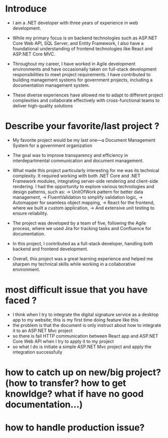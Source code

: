 # Introduce
* I am a .NET developer with three years of experience in web development. 
* While my primary focus is on backend technologies such as ASP.NET Core Web API, SQL Server, and Entity Framework, I also have a foundational understanding of frontend technologies like React and ASP.NET Core MVC.

* Throughout my career, I have worked in Agile development environments and have occasionally taken on full-stack development responsibilities to meet project requirements. I have contributed to building management systems for government projects, including a documentation management system.

* These diverse experiences have allowed me to adapt to different project complexities and collaborate effectively with cross-functional teams to deliver high-quality solutions

# Describe your favorite/last project ?
* My favorite project would be my last one—a Document Management System for a government organization
* The goal was to improve transparency and efficiency in interdepartmental communication and document management.

* What made this project particularly interesting for me was its technical complexity. It required working with both .NET Core and .NET Framework modules, integrating server-side rendering and client-side rendering. I had the opportunity to explore various technologies and design patterns, such as:
-> UnitOfWork pattern for better data management,
-> FluentValidation to simplify validation logic,
-> Automapper for seamless object mapping,
-> React for the frontend, where we built a custom application,
-> And extensive unit testing to ensure reliability.

* The project was developed by a team of five, following the Agile process, where we used Jira for tracking tasks and Confluence for documentation. 
* In this project, I contributed as a full-stack developer, handling both backend and frontend development.

* Overall, this project was a great learning experience and helped me sharpen my technical skills while working in a collaborative environment.

# most difficult issue that you have faced ?
* I think when I try to integrate the digital signature service as a desktop app to my website; this is my first time doing feature like this
* the problem is that the document is only instruct about how to integrate it to an ASP.NET Mvc project
* so there is fail HTTP communication between React app and ASP.NET Core Web API when I try to apply it to my project
* so what I do is initiate a simple ASP.NET Mvc project and apply the integration successfully  

# how to catch up on new/big project? (how to transfer? how to get knowldge? what if have no good documentation...)
	
# how to handle production issue?
